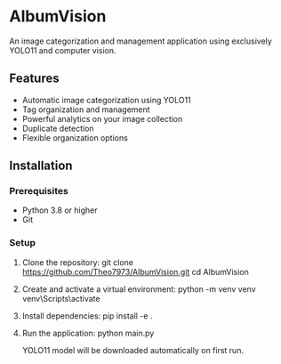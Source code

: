 # AlbumVision 
An image categorization and management application using exclusively YOLO11 and computer vision. 
 
## Features 
* Automatic image categorization using YOLO11 
* Tag organization and management 
* Powerful analytics on your image collection 
* Duplicate detection 
* Flexible organization options 
 
## Installation 
 
### Prerequisites 
* Python 3.8 or higher 
* Git 
 
### Setup 
1. Clone the repository: 
   git clone https://github.com/Theo7973/AlbumVision.git 
   cd AlbumVision 
 
2. Create and activate a virtual environment: 
   python -m venv venv 
   venv\Scripts\activate 
 
3. Install dependencies: 
   pip install -e . 
 
4. Run the application: 
   python main.py 
 
   YOLO11 model will be downloaded automatically on first run. 
